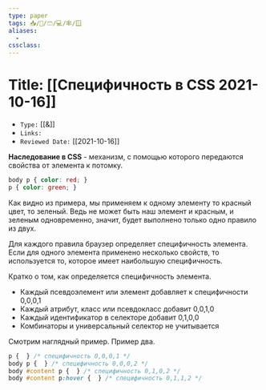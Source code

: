 ```yaml
---
type: paper
tags: 📥️/📜️/🩳/💻/🕸/🪟
aliases:
  - 
cssclass: 
---
```




# Title: **[[Специфичность в CSS 2021-10-16]]**
- `Type:` [[&]]
- `Links:`
- `Reviewed Date:` [[2021-10-16]]

**Наследование в CSS** - механизм, с помощью которого передаются свойства от элемента к потомку.

```css
body p { color: red; }  
p { color: green; }
```

Как видно из примера, мы применяем к одному элементу то красный цвет, то зеленый. Ведь не может быть наш элемент и красным, и зеленым одновременно, значит, будет выполнено только одно правило из двух.

Для каждого правила браузер определяет специфичность элемента. Если для одного элемента применено несколько свойств, то используется то, которое имеет наибольшую специфичность.
 
 Кратко о том, как определяется специфичность элемента.

-   Каждый псевдоэлемент или элемент добавляет к специфичности 0,0,0,1
-   Каждый атрибут, класс или псевдокласс добавит 0,0,1,0
-   Каждый идентификатор в селекторе добавит 0,1,0,0
-   Комбинаторы и универсальный селектор не учитывается

Смотрим наглядный пример. Пример два.
```css
p {  } /* специфичность 0,0,0,1 */
body p {  } /* специфичность 0,0,0,2 */
body #content p {  } /* специфичность 0,1,0,2 */
body #content p:hover {  } /* специфичность 0,1,1,2 */
```